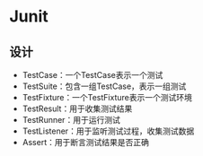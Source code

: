 # Junit



## 设计

- TestCase：一个TestCase表示一个测试
- TestSuite：包含一组TestCase，表示一组测试
- TestFixture：一个TestFixture表示一个测试环境
- TestResult：用于收集测试结果
- TestRunner：用于运行测试
- TestListener：用于监听测试过程，收集测试数据
- Assert：用于断言测试结果是否正确